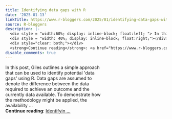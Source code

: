 ```yaml
---
title: Identifying data gaps with R
date: '2025-01-13'
linkTitle: https://www.r-bloggers.com/2025/01/identifying-data-gaps-with-r/
source: R-bloggers
description: |-
  <div style = "width:60%; display: inline-block; float:left; "> In this post, Giles outlines a simple approach that can be used to identify potential 'data gaps' using R. Data gaps are assumed to denote the difference between the data required to achieve an outcome and the currently data available. To demonstrate how the methodology might be applied, the availability ...</div>
  <div style = "width: 40%; display: inline-block; float:right;"></div>
  <div style="clear: both;"></div>
  <strong>Continue reading</strong>: <a href="https://www.r-bloggers.com/2025/01/identifying-data-gaps-with-r/">Identifyin ...
disable_comments: true
---
```

<div style = "width:60%; display: inline-block; float:left; "> In this post, Giles outlines a simple approach that can be used to identify potential 'data gaps' using R. Data gaps are assumed to denote the difference between the data required to achieve an outcome and the currently data available. To demonstrate how the methodology might be applied, the availability ...</div>
<div style = "width: 40%; display: inline-block; float:right;"></div>
<div style="clear: both;"></div>
<strong>Continue reading</strong>: <a href="https://www.r-bloggers.com/2025/01/identifying-data-gaps-with-r/">Identifyin ...